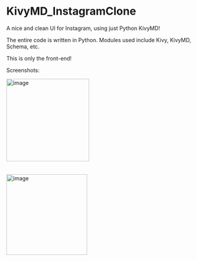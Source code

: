 # KivyMD_InstagramClone
A nice and clean UI for Instagram, using just Python KivyMD!


The entire code is written in Python. 
Modules used include Kivy, KivyMD, Schema, etc.

This is only the front-end!


Screenshots:

<img width="216" alt="image" src="https://user-images.githubusercontent.com/82643613/165586751-a41320d1-a38c-4ab8-884b-1789beb210c8.png">
<br>
<br>
<br>
<img width="211" alt="image" src="https://user-images.githubusercontent.com/82643613/165587363-61b9ef03-a6fb-491d-a0d5-b6b4f4bc6001.png">

